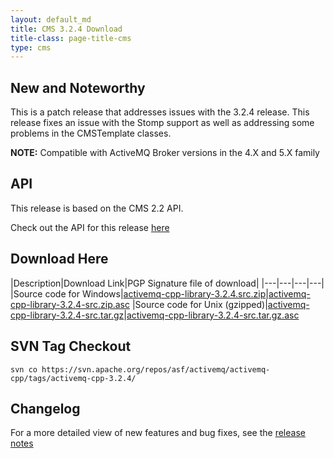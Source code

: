 ```yaml
---
layout: default_md
title: CMS 3.2.4 Download
title-class: page-title-cms
type: cms
---
```


New and Noteworthy
------------------

This is a patch release that addresses issues with the 3.2.4 release. This release fixes an issue with the Stomp support as well as addressing some problems in the CMSTemplate classes.

**NOTE:** Compatible with ActiveMQ Broker versions in the 4.X and 5.X family

API
---

This release is based on the CMS 2.2 API.

Check out the API for this release [here](../api_docs/activemqcpp-3.0)

Download Here
-------------

|Description|Download Link|PGP Signature file of download|
|---|---|---|---|
|Source code for Windows|[activemq-cpp-library-3.2.4.src.zip](http://archive.apache.org/dist/activemq/activemq-cpp/source/activemq-cpp-library-3.2.4-src.zip)|[activemq-cpp-library-3.2.4-src.zip.asc](http://archive.apache.org/dist/activemq/activemq-cpp/source/activemq-cpp-library-3.2.4-src.zip.asc)
|Source code for Unix (gzipped)|[activemq-cpp-library-3.2.4-src.tar.gz](http://archive.apache.org/dist/activemq/activemq-cpp/source/activemq-cpp-library-3.2.4-src.tar.gz)|[activemq-cpp-library-3.2.4-src.tar.gz.asc](http://archive.apache.org/dist/activemq/activemq-cpp/source/activemq-cpp-library-3.2.4-src.tar.gz.asc)

SVN Tag Checkout
----------------
```
svn co https://svn.apache.org/repos/asf/activemq/activemq-cpp/tags/activemq-cpp-3.2.4/
```

Changelog
---------

For a more detailed view of new features and bug fixes, see the [release notes](https://issues.apache.org/jira/secure/ReleaseNote.jspa?projectId=12311207&version=12315667)

